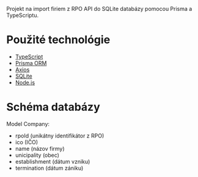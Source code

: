 Projekt na import firiem z RPO API do SQLite databázy pomocou Prisma a TypeScriptu.

# Použité technológie

- [TypeScript](https://www.typescriptlang.org/)
- [Prisma ORM](https://www.prisma.io/)
- [Axios](https://axios-http.com/)
- [SQLite](https://sqlite.org/)
- [Node.js](https://nodejs.org/)

# Schéma databázy

Model Company:
- rpoId (unikátny identifikátor z RPO)
- ico (IČO)
- name (názov firmy)
- unicipality (obec)
- establishment (dátum vzniku)
- termination (dátum zániku)